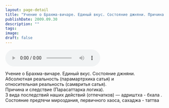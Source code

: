 ```yaml
---
layout: page-detail
title: "Учение о Брахма-вичаре. Единый вкус. Состояние джняни. Причина и следствие"
publishDate: 2009.09.30
description: ""
tags:
image:
draft: false
---
```


<audio title="2009.09.30 - Учение о Брахма-вичаре. Единый вкус. Состояние джняни. Причина и следствие.mp3" src="/upload/iblock/625/62548ddf443661da6d01b95addce3768.mp3" controls=""></audio>

 Учение о Брахма-вичаре. Единый вкус. Состояние джняни.   
 Абсолютная реальность (парамартрхика сатья) и   
 относительная реальность (самвритья сатья).   
 Причина и следствие (Парасаттарка логика).   
 3 вида последствий наших действий (отпечатков) — адриштха - бхала .  
 Состояние предтечи мироздания, первичного хаоса, сахаджа - таттва   

  
